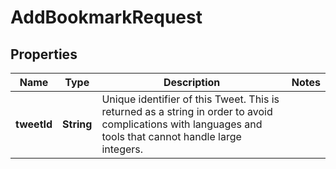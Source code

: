 

# AddBookmarkRequest


## Properties

Name | Type | Description | Notes
------------ | ------------- | ------------- | -------------
**tweetId** | **String** | Unique identifier of this Tweet. This is returned as a string in order to avoid complications with languages and tools that cannot handle large integers. | 



